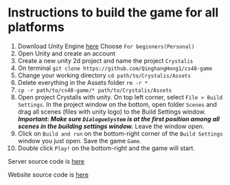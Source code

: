 # Instructions to build the game for all platforms

 1. Download Unity Engine [here](https://store.unity.com/?_ga=2.255587848.1879503588.1559359244-2090126118.1559359244)
      Choose `For beginners(Personal)`
 2. Open Unity and create an account</li>
 3. Create a new unity 2d project and name the project `Crystalis`
 4. On terminal
  `git clone https://github.com/QinghangHong1/cs48-game`
 5. Change your working directory `cd path/to/Crystalis/Assets`
 6. Delete everything in the Assets folder `rm -r *`
 7. `cp -r path/to/cs48-game/* path/to/Crystalis/Assets`
 8. Open project Crystalis with unity. 
 On top left corner, select `File > Build Settings`. In the project window on the bottom, open folder `Scenes` and drag all scenes (files with unity logo) to the Build Settings window. 
 ***Important: Make sure `DialogueSystem` is at the first position among all scenes in the building settings window.*** Leave the window open.
 9. Click on `Build and run` on the bottom-right corner of the `Build Settings` window you just open. Save the game `Game`.
 10. Double click `Play!` on the bottom-right and the game will start.


      
Server source code is [here](https://github.com/QinghangHong1/crystalis)

Website source code is [here](https://github.com/QinghangHong1/game-website)
